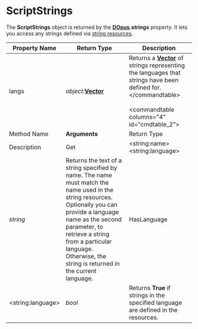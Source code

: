 # ScriptStrings

The **ScriptStrings** object is returned by the **[DOpus](dopus.md).strings** property. It lets you access any strings defined via [string resources](/Manual/scripting/resources/string_resources.md).  

| Property Name | Return Type | Description |
| --- | --- | --- |
| langs | *object:***[Vector](vector.md)** | Returns a **[Vector](vector.md)** of strings representing the languages that strings have been defined for.  <br />\</commandtable\><br /><br />\<commandtable columns="4" id="cmdtable_2"\> |
| Method Name | **Arguments** | Return Type |
| Description | Get | \<string:name\>  <br />\<string:language\> |
| *string* | Returns the text of a string specified by name. The name must match the name used in the string resources.  <br />Optionally you can provide a language name as the second parameter, to retrieve a string from a particular language. Otherwise, the string is returned in the current language. | HasLanguage |
| \<string:language\> | *bool* | Returns **True** if strings in the specified language are defined in the resources. |

